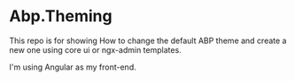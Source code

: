 # Abp.Theming

This repo is for showing How to change the default ABP theme and create a new one using core ui or ngx-admin templates.

I'm using Angular as my front-end.
